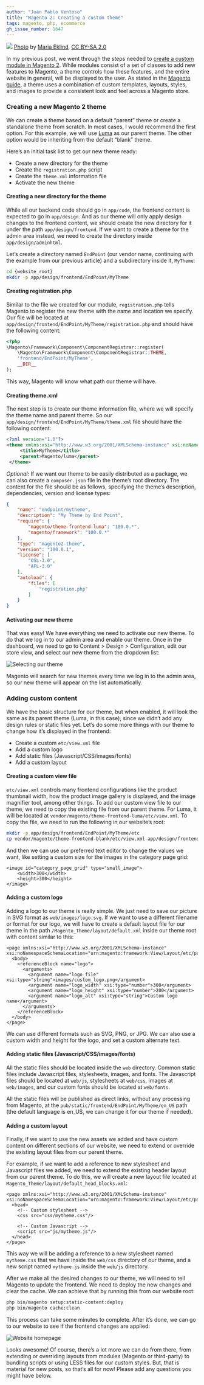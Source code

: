```yaml
---
author: "Juan Pablo Ventoso"
title: "Magento 2: Creating a custom theme"
tags: magento, php, ecommerce
gh_issue_number: 1647
---
```


![](/blog/2020/06/24/magento-2-creating-a-custom-theme/paint-orange-blue.jpg)
[Photo](https://flic.kr/p/Se3vkA) by [Maria Eklind](https://www.flickr.com/photos/mariaeklind/), [CC BY-SA 2.0](https://creativecommons.org/licenses/by-sa/2.0/)

In my previous post, we went through the steps needed to [create a custom module in Magento 2](/blog/2020/04/01/magento-2-creating-a-custom-module). While modules consist of a set of classes to add new features to Magento, a theme controls how these features, and the entire website in general, will be displayed to the user. As stated in the [Magento guide](https://devdocs.magento.com/guides/v2.3/frontend-dev-guide/themes/theme-overview.html), a theme uses a combination of custom templates, layouts, styles, and images to provide a consistent look and feel across a Magento store.

### Creating a new Magento 2 theme

We can create a theme based on a default “parent” theme or create a standalone theme from scratch. In most cases, I would recommend the first option. For this example, we will use [Luma](http://magento2.demo.ubertheme.com/) as our parent theme. The other option would be inheriting from the default “blank” theme.

Here’s an initial task list to get our new theme ready:

* Create a new directory for the theme
* Create the `registration.php` script
* Create the `theme.xml` information file
* Activate the new theme

#### Creating a new directory for the theme

While all our backend code should go in `app/code`, the frontend content is expected to go in `app/design`. And as our theme will only apply design changes to the frontend content, we should create the new directory for it under the path `app/design/frontend`. If we want to create a theme for the admin area instead, we need to create the directory inside `app/design/adminhtml`.

Let’s create a directory named `EndPoint` (our vendor name, continuing with the example from our previous article) and a subdirectory inside it, `MyTheme`:

```bash
cd {website_root}
mkdir -p app/design/frontend/EndPoint/MyTheme
```

#### Creating registration.php

Similar to the file we created for our module, `registration.php` tells Magento to register the new theme with the name and location we specify. Our file will be located at `app/design/frontend/EndPoint/MyTheme/registration.php` and should have the following content:

```php
<?php
\Magento\Framework\Component\ComponentRegistrar::register(
    \Magento\Framework\Component\ComponentRegistrar::THEME,
    'frontend/EndPoint/MyTheme',
    __DIR__
);
```

This way, Magento will know what path our theme will have.

#### Creating theme.xml

The next step is to create our theme information file, where we will specify the theme name and parent theme. So our `app/design/frontend/EndPoint/MyTheme/theme.xml` file should have the following content:

```xml
<?xml version="1.0"?>
<theme xmlns:xsi="http://www.w3.org/2001/XMLSchema-instance" xsi:noNamespaceSchemaLocation="urn:magento:framework:Config/etc/theme.xsd">
     <title>MyTheme</title>
     <parent>Magento/luma</parent>
 </theme>
```

*Optional*: If we want our theme to be easily distributed as a package, we can also create a `composer.json` file in the theme’s root directory. The content for the file should be as follows, specifying the theme’s description, dependencies, version and license types:

```json
{
    "name": "endpoint/mytheme",
    "description": "My Theme by End Point",
    "require": {
        "magento/theme-frontend-luma": "100.0.*",
        "magento/framework": "100.0.*"
    },
    "type": "magento2-theme",
    "version": "100.0.1",
    "license": [
        "OSL-3.0",
        "AFL-3.0"
    ],
    "autoload": {
        "files": [
            "registration.php"
        ]
    }
}
```

#### Activating our new theme

That was easy! We have everything we need to activate our new theme. To do that we log in to our admin area and enable our theme. Once in the dashboard, we need to go to Content > Design > Configuration, edit our store view, and select our new theme from the dropdown list:

![Selecting our theme](magento-2-creating-a-custom-theme/magento-admin-select-theme.jpg)

Magento will search for new themes every time we log in to the admin area, so our new theme will appear on the list automatically.

### Adding custom content

We have the basic structure for our theme, but when enabled, it will look the same as its parent theme (Luma, in this case), since we didn’t add any design rules or static files yet. Let’s do some more things with our theme to change how it’s displayed in the frontend:

* Create a custom `etc/view.xml` file
* Add a custom logo
* Add static files (Javascript/CSS/images/fonts)
* Add a custom layout

#### Creating a custom view file

`etc/view.xml` controls many frontend configurations like the product thumbnail width, how the product image gallery is displayed, and the image magnifier tool, among other things. To add our custom view file to our theme, we need to copy the existing file from our parent theme. For Luma, it will be located at `vendor/magento/theme-frontend-luma/etc/view.xml`. To copy the file, we need to run the following in our website’s root:

```bash
mkdir -p app/design/frontend/EndPoint/MyTheme/etc
cp vendor/magento/theme-frontend-blank/etc/view.xml app/design/frontend/EndPoint/MyTheme/etc/view.xml
```

And then we can use our preferred text editor to change the values we want, like setting a custom size for the images in the category page grid:

```
<image id="category_page_grid" type="small_image">
    <width>300</width>
    <height>300</height>
</image>
```

#### Adding a custom logo

Adding a logo to our theme is really simple. We just need to save our picture in SVG format as `web/images/logo.svg`. If we want to use a different filename or format for our logo, we will have to create a default layout file for our theme in the path `/Magento_Theme/layout/default.xml` inside our theme root with content similar to this:

```
<page xmlns:xsi="http://www.w3.org/2001/XMLSchema-instance" xsi:noNamespaceSchemaLocation="urn:magento:framework:View/Layout/etc/page_configuration.xsd">
  <body>
    <referenceBlock name="logo">
      <arguments>
        <argument name="logo_file" xsi:type="string">images/custom_logo.png</argument>
        <argument name="logo_width" xsi:type="number">300</argument>
        <argument name="logo_height" xsi:type="number">200</argument>
        <argument name="logo_alt" xsi:type="string">Custom logo name</argument>
      </arguments>
    </referenceBlock>
  </body>
</page>
```

We can use different formats such as SVG, PNG, or JPG. We can also use a custom width and height for the logo, and set a custom alternate text.

#### Adding static files (Javascript/CSS/images/fonts)

All the static files should be located inside the `web` directory. Common static files include Javascript files, stylesheets, images, and fonts. The Javascript files should be located at `web/js`, stylesheets at `web/css`, images at `web/images`, and our custom fonts should be located at `web/fonts`.

All the static files will be published as direct links, without any processing from Magento, at the `pub/static/frontend/EndPoint/MyTheme/en_US` path (the default language is en_US, we can change it for our theme if needed).

#### Adding a custom layout

Finally, if we want to use the new assets we added and have custom content on different sections of our website, we need to extend or override the existing layout files from our parent theme.

For example, if we want to add a reference to new stylesheet and Javascript files we added, we need to extend the existing header layout from our parent theme. To do this, we will create a new layout file located at `Magento_Theme/layout/default_head_blocks.xml`:

```
<page xmlns:xsi="http://www.w3.org/2001/XMLSchema-instance" xsi:noNamespaceSchemaLocation="urn:magento:framework:View/Layout/etc/page_configuration.xsd">
  <head>
    <!-- Custom stylesheet -->
    <css src="css/mytheme.css"/>

    <!-- Custom Javascript -->
    <script src="js/mytheme.js"/>
  </head>
</page>
```

This way we will be adding a reference to a new stylesheet named `mytheme.css` that we have inside the `web/css` directory of our theme, and a new script named `mytheme.js` inside the `web/js` directory.

After we make all the desired changes to our theme, we will need to tell Magento to update the frontend. We need to deploy the new changes and clear the cache. We can achieve that by running this from our website root:

```bash
php bin/magento setup:static-content:deploy
php bin/magento cache:clean
```

This process can take some minutes to complete. After it’s done, we can go to our website to see if the frontend changes are applied:

![Website homepage](magento-2-creating-a-custom-theme/magento-frontend.jpg)

Looks awesome! Of course, there’s a lot more we can do from there, from extending or overriding layouts from modules (Magento or third-party) to bundling scripts or using LESS files for our custom styles. But, that is material for new posts, so that’s all for now! Please add any questions you might have below.
